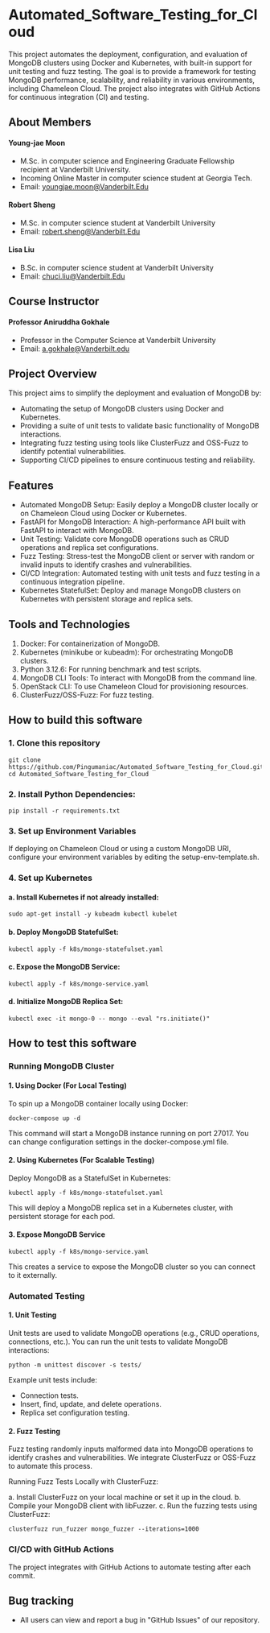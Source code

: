 # Automated_Software_Testing_for_Cloud

This project automates the deployment, configuration, and evaluation of MongoDB clusters using Docker and Kubernetes, with built-in support for unit testing and fuzz testing. The goal is to provide a framework for testing MongoDB performance, scalability, and reliability in various environments, including Chameleon Cloud. The project also integrates with GitHub Actions for continuous integration (CI) and testing.

## About Members

#### Young-jae Moon
* M.Sc. in computer science and Engineering Graduate Fellowship recipient at Vanderbilt University.
* Incoming Online Master in computer science student at Georgia Tech.
* Email: youngjae.moon@Vanderbilt.Edu

#### Robert Sheng
* M.Sc. in computer science student at Vanderbilt University
* Email: robert.sheng@Vanderbilt.Edu

#### Lisa Liu
* B.Sc. in computer science student at Vanderbilt University
* Email: chuci.liu@Vanderbilt.Edu

## Course Instructor

#### Professor Aniruddha Gokhale
* Professor in the Computer Science at Vanderbilt University
* Email: a.gokhale@Vanderbilt.edu

## Project Overview

This project aims to simplify the deployment and evaluation of MongoDB by:
* Automating the setup of MongoDB clusters using Docker and Kubernetes.
* Providing a suite of unit tests to validate basic functionality of MongoDB interactions.
* Integrating fuzz testing using tools like ClusterFuzz and OSS-Fuzz to identify potential vulnerabilities.
* Supporting CI/CD pipelines to ensure continuous testing and reliability.

## Features
* Automated MongoDB Setup: Easily deploy a MongoDB cluster locally or on Chameleon Cloud using Docker or Kubernetes.
* FastAPI for MongoDB Interaction: A high-performance API built with FastAPI to interact with MongoDB.
* Unit Testing: Validate core MongoDB operations such as CRUD operations and replica set configurations.
* Fuzz Testing: Stress-test the MongoDB client or server with random or invalid inputs to identify crashes and vulnerabilities.
* CI/CD Integration: Automated testing with unit tests and fuzz testing in a continuous integration pipeline.
* Kubernetes StatefulSet: Deploy and manage MongoDB clusters on Kubernetes with persistent storage and replica sets.

## Tools and Technologies

1. Docker: For containerization of MongoDB.
2. Kubernetes (minikube or kubeadm): For orchestrating MongoDB clusters.
3. Python 3.12.6: For running benchmark and test scripts.
4. MongoDB CLI Tools: To interact with MongoDB from the command line.
5. OpenStack CLI: To use Chameleon Cloud for provisioning resources.
6. ClusterFuzz/OSS-Fuzz: For fuzz testing.

## How to build this software

### 1. Clone this repository
```
git clone https://github.com/Pingumaniac/Automated_Software_Testing_for_Cloud.git
cd Automated_Software_Testing_for_Cloud
```

### 2. Install Python Dependencies:
```
pip install -r requirements.txt
```

### 3. Set up Environment Variables
 If deploying on Chameleon Cloud or using a custom MongoDB URI, configure your environment variables by editing the setup-env-template.sh.

### 4. Set up Kubernetes

#### a. Install Kubernetes if not already installed:
```
sudo apt-get install -y kubeadm kubectl kubelet
```
#### b. Deploy MongoDB StatefulSet:
```
kubectl apply -f k8s/mongo-statefulset.yaml
```
#### c. Expose the MongoDB Service:
```
kubectl apply -f k8s/mongo-service.yaml
```
#### d. Initialize MongoDB Replica Set:
```
kubectl exec -it mongo-0 -- mongo --eval "rs.initiate()"
```

## How to test this software

### Running MongoDB Cluster

#### 1. Using Docker (For Local Testing)
To spin up a MongoDB container locally using Docker:

```
docker-compose up -d
```

This command will start a MongoDB instance running on port 27017. You can change configuration settings in the docker-compose.yml file.

#### 2. Using Kubernetes (For Scalable Testing)
Deploy MongoDB as a StatefulSet in Kubernetes:

```
kubectl apply -f k8s/mongo-statefulset.yaml
```

This will deploy a MongoDB replica set in a Kubernetes cluster, with persistent storage for each pod.

#### 3. Expose MongoDB Service
```
kubectl apply -f k8s/mongo-service.yaml
```

This creates a service to expose the MongoDB cluster so you can connect to it externally.

### Automated Testing

#### 1. Unit Testing

Unit tests are used to validate MongoDB operations (e.g., CRUD operations, connections, etc.). You can run the unit tests to validate MongoDB interactions:

```
python -m unittest discover -s tests/
```

Example unit tests include:
* Connection tests.
* Insert, find, update, and delete operations.
* Replica set configuration testing.

#### 2. Fuzz Testing

Fuzz testing randomly inputs malformed data into MongoDB operations to identify crashes and vulnerabilities. We integrate ClusterFuzz or OSS-Fuzz to automate this process.

Running Fuzz Tests Locally with ClusterFuzz:

a. Install ClusterFuzz on your local machine or set it up in the cloud.
b. Compile your MongoDB client with libFuzzer.
c. Run the fuzzing tests using ClusterFuzz:

```
clusterfuzz run_fuzzer mongo_fuzzer --iterations=1000
```

### CI/CD with GitHub Actions

The project integrates with GitHub Actions to automate testing after each commit.

## Bug tracking

* All users can view and report a bug in "GitHub Issues" of our repository.
